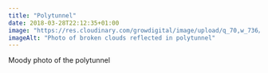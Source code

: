 ```yaml
---
title: "Polytunnel"
date: 2018-03-28T22:12:35+01:00
image: "https://res.cloudinary.com/growdigital/image/upload/q_70,w_736/v1544096108/polytunnel-27206347438.jpg"
imageAlt: "Photo of broken clouds reflected in polytunnel"
---
```


Moody photo of the polytunnel 
